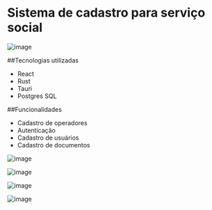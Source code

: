 # Sistema de cadastro para serviço social

![image](https://github.com/user-attachments/assets/3b134817-4a8d-42b2-a358-1550b435487a)

##Tecnologias utilizadas
* React
* Rust
* Tauri
* Postgres SQL

##Funcionalidades
* Cadastro de operadores
* Autenticação
* Cadastro de usuários
* Cadastro de documentos

![image](https://github.com/user-attachments/assets/9c79e5f9-6750-461b-81bc-94e97464279d)

![image](https://github.com/user-attachments/assets/24190f34-a83d-468d-af6a-cdcd007db7eb)

![image](https://github.com/user-attachments/assets/f01fad85-5a9d-477d-9c4f-a29d50b05991)

![image](https://github.com/user-attachments/assets/87975a9a-1b8f-4771-b598-027903ac25ff)
